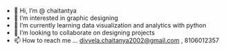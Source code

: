 - 👋 Hi, I’m @ chaitantya
- 👀 I’m interested in graphic designing 
- 🌱 I’m currently learning data visualization and analytics with python
- 💞️ I’m looking to collaborate on designing projects
- 📫 How to reach me ...
divvela.chaitanya2002@gmail.com
 , 8106012357

<!---
divvelachaitantya/divvelachaitantya is a ✨ special ✨ repository because its `README.md` (this file) appears on your GitHub profile.
You can click the Preview link to take a look at your changes.
--->
